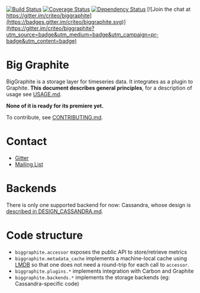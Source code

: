 [![Build Status](https://travis-ci.org/criteo/biggraphite.svg?branch=master)](https://travis-ci.org/criteo/biggraphite)
[![Coverage Status](https://coveralls.io/repos/github/criteo/biggraphite/badge.svg?branch=initialimport)](https://coveralls.io/github/criteo/biggraphite?branch=master)
[![Dependency Status](https://gemnasium.com/badges/github.com/criteo/biggraphite.svg)](https://gemnasium.com/github.com/criteo/biggraphite)
[![Join the chat at https://gitter.im/criteo/biggraphite](https://badges.gitter.im/criteo/biggraphite.svg)](https://gitter.im/criteo/biggraphite?utm_source=badge&utm_medium=badge&utm_campaign=pr-badge&utm_content=badge)

# Big Graphite

BigGraphite is a storage layer for timeseries data. It integrates as a plugin to Graphite.
**This document describes general principles**, for a description of usage see [USAGE.md](USAGE.md).

**None of it is ready for its premiere yet.**

To contribute, see [CONTRIBUTING.md](CONTRIBUTING.md).


# Contact
- [Gitter](https://gitter.im/criteo/biggraphite)
- [Mailing List](https://groups.google.com/forum/#!forum/biggraphite)

# Backends
There is only one supported backend for now: Cassandra, whose design is [described in DESIGN_CASSANDRA.md](DESIGN_CASSANDRA.md).

# Code structure
- `biggraphite.accessor` exposes the public API to store/retrieve metrics
- `biggraphite.metadata_cache` implements a machine-local cache using [LMDB](https://lmdb.readthedocs.io)
   so that one does not need a round-trip for each call to `accessor`.
- `biggraphite.plugins.*` implements integration with Carbon and Graphite
- `biggraphite.backends.*` implements the storage backends (eg: Cassandra-specific code)
